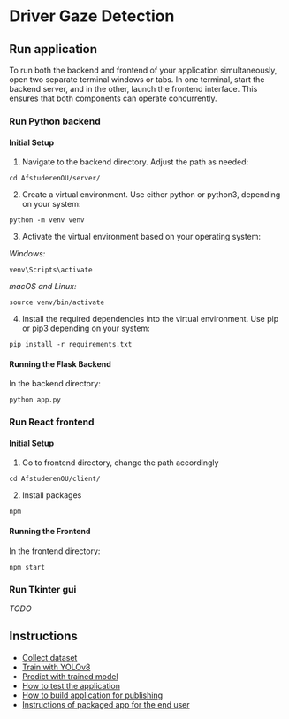 # Driver Gaze Detection

## Run application

To run both the backend and frontend of your application simultaneously, open two separate terminal windows or tabs. In one terminal, start the backend server, and in the other, launch the frontend interface. This ensures that both components can operate concurrently.

### Run Python backend

#### Initial Setup

1. Navigate to the backend directory. Adjust the path as needed:

```
cd AfstuderenOU/server/
```

2. Create a virtual environment. Use either python or python3, depending on your system:

```
python -m venv venv
```

3. Activate the virtual environment based on your operating system:

_Windows:_

```
venv\Scripts\activate
```

_macOS and Linux:_

```
source venv/bin/activate
```

4. Install the required dependencies into the virtual environment. Use pip or pip3 depending on your system:

```
pip install -r requirements.txt
```

#### Running the Flask Backend

In the backend directory:

```
python app.py
```

### Run React frontend

#### Initial Setup

1. Go to frontend directory, change the path accordingly

```
cd AfstuderenOU/client/
```

2. Install packages

```
npm
```

#### Running the Frontend

In the frontend directory:

```
npm start
```

### Run Tkinter gui

*TODO*

## Instructions

- [Collect dataset](./documentation/COLLECTDATASET.md)
- [Train with YOLOv8](./documentation/TRAIN.md)
- [Predict with trained model](./documentation/PREDICT.md)
- [How to test the application](./documentation/TESTING.md)
- [How to build application for publishing](./documentation/APPLICATION_BUILD.md)
- [Instructions of packaged app for the end user](./documentation/USER_INSTRUCTIONS.md)
